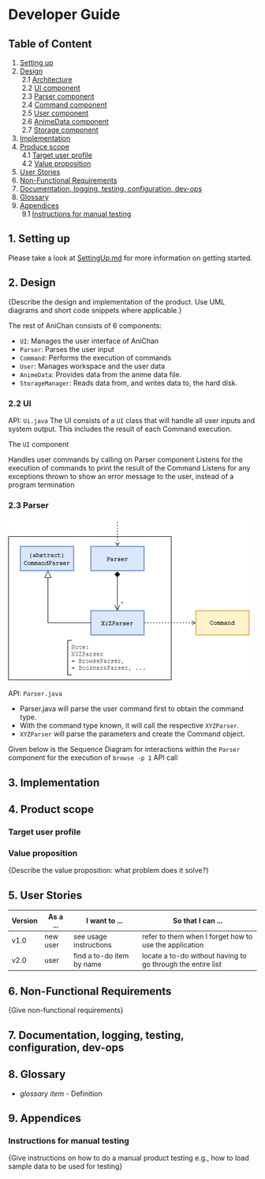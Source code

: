 # Developer Guide

## Table of Content
1. [Setting up](#1-setting-up)
1. [Design](#2-design)
<br/>&nbsp;2.1 [Architecture]()
<br/>&nbsp;2.2 [UI component](#22-ui)
<br/>&nbsp;2.3 [Parser component](#23-parser)
<br/>&nbsp;2.4 [Command component]()
<br/>&nbsp;2.5 [User component]()
<br/>&nbsp;2.6 [AnimeData component]()
<br/>&nbsp;2.7 [Storage component]()
1. [Implementation](#3-implementation)
1. [Produce scope](#4-product-scope)
<br/>&nbsp;4.1 [Target user profile]()
<br/>&nbsp;4.2 [Value proposition]()
1. [User Stories](#5-user-stories)
1. [Non-Functional Requirements](#6-non-functional-requirements)
1. [Documentation, logging, testing, configuration, dev-ops](#7-documentation-logging-testing-configuration-dev-ops)
1. [Glossary](#8-glossary)
1. [Appendices](#9-appendices)
<br/>&nbsp;9.1 [Instructions for manual testing]()


## 1. Setting up
Please take a look at [SettingUp.md](SettingUp.md) for more information on getting started.

## 2. Design 
{Describe the design and implementation of the product. Use UML diagrams and short code snippets where applicable.}


The rest of AniChan consists of 6 components:
- `UI`: Manages the user interface of AniChan
- `Parser`: Parses the user input 
- `Command`: Performs the execution of commands
- `User`: Manages workspace and the user data
- `AnimeData`: Provides data from the anime data file.
- `StorageManager`: Reads data from, and writes data to, the hard disk.

### 2.2 UI
API: `Ui.java`
The UI consists of a `UI` class that will handle all user inputs and system output. This includes the result of each Command execution. 

The `UI` component

Handles user commands by calling on Parser component
Listens for the execution of commands to print the result of the Command
Listens for any exceptions thrown to show an error message to the user, instead of a program termination

### 2.3 Parser
![Parser Diagram](images/Parser-Class-Diagram.png)

API: `Parser.java`

- Parser.java will parse the user command first to obtain the command type.
- With the command type known, it will call the respective `XYZParser`.
- `XYZParser` will parse the parameters and create the Command object.


Given below is the Sequence Diagram for interactions within the `Parser` component for the execution of `browse -p 1` API call





## 3. Implementation


## 4. Product scope
### Target user profile


### Value proposition

{Describe the value proposition: what problem does it solve?}

## 5. User Stories

|Version| As a ... | I want to ... | So that I can ...|
|--------|----------|---------------|------------------|
|v1.0|new user|see usage instructions|refer to them when I forget how to use the application|
|v2.0|user|find a to-do item by name|locate a to-do without having to go through the entire list|

## 6. Non-Functional Requirements

{Give non-functional requirements}

## 7. Documentation, logging, testing, configuration, dev-ops

## 8. Glossary

* *glossary item* - Definition

## 9. Appendices

### Instructions for manual testing

{Give instructions on how to do a manual product testing e.g., how to load sample data to be used for testing}
